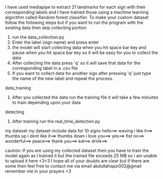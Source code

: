 I have used mediapipe to extract 21 landmarks for each sign with their corresponding labels and I have trained those using a machine learning algorithm called Random forest classifier.
To make your custom dataset follow the following steps but if you want to run the program with the existing data then skip collecting portion


1. run the data_collection.py
2. Enter the label (sign name) and press enter
3. the model will start collecting data when you hit space bar key and pause when you hit space bar key so it will be easy for you to collect the data
4. After collecting the data press 'q' so it will save that data for the corresponding label in a .csv file
5. If you want to collect data for another sign after pressing 'q' just type the name of the new label and repeat the process.


data_training
1. After you collected the data run the training file it will take a few minuites to train depending upon your data


detecting
1. After training run the real_time_detection.py 


my dataset
my dataset include data for 10 signs
hello==> waving
i like it==> thumbs up
i dont like it==> thumbs down
i love you==> 
yes==> fist
no==> 
wonderful==>
peace==>
thank you==>
eat==>
drink==>


caution: If you are using my collected dataset then you have to train the model again as I trained it but the trained file exceeds 25 MB so i am unable to upload it here <3<3
I hope all of your doubts are clear but if there are some then feel free to contact me via email abdullahqazi002@gmail
remember me in your prayers <3
